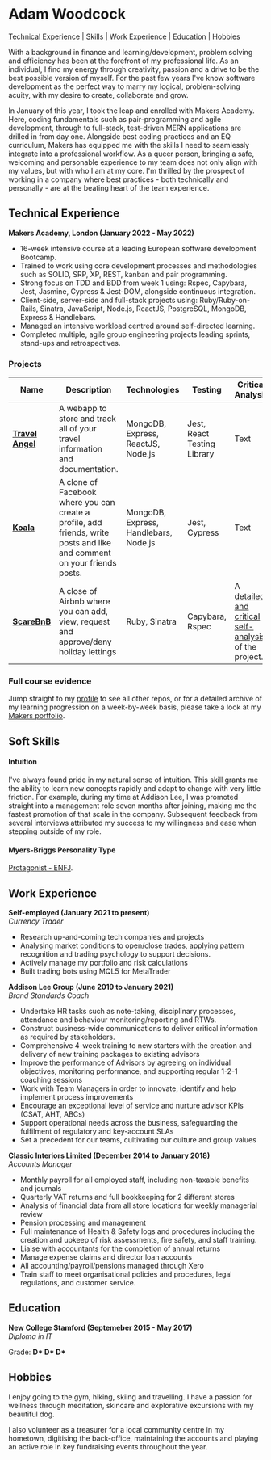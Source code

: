 # Adam Woodcock

[Technical Experience](#technical-experience) | [Skills](#skills) | [Work Experience](#work-experience) | [Education](#education) | [Hobbies](#hobbies)

With a background in finance and learning/development, problem solving and efficiency has been at the forefront of my professional life. As an individual, I find my energy through creativity, passion and a drive to be the best possible version of myself. For the past few years I've know software development as the perfect way to marry my logical, problem-solving acuity, with my desire to create, collaborate and grow.

In January of this year, I took the leap and enrolled with Makers Academy. Here, coding fundamentals such as pair-programming and agile development, through to full-stack, test-driven MERN applications are drilled in from day one. Alongside best coding practices and an EQ curriculum, Makers has equipped me with the skills I need to seamlessly integrate into a professional workflow. As a queer person, bringing a safe, welcoming and personable experience to my team does not only align with my values, but with who I am at my core. I'm thrilled by the prospect of working in a company where best practices - both technically and personally - are at the beating heart of the team experience.

## Technical Experience

**Makers Academy, London (January 2022 - May 2022)**

* 16-week intensive course at a leading European software development Bootcamp.
* Trained to work using core development processes and methodologies such as SOLID, SRP, XP, REST, kanban and pair programming.
* Strong focus on TDD and BDD from week 1 using: Rspec, Capybara, Jest, Jasmine, Cypress & Jest-DOM, alongside continuous integration.
* Client-side, server-side and full-stack projects using: Ruby/Ruby-on-Rails, Sinatra, JavaScript, Node.js, ReactJS, PostgreSQL, MongoDB, Express & Handlebars.
* Managed an intensive workload centred around self-directed learning.
* Completed multiple, agile group engineering projects leading sprints, stand-ups and retrospectives.

### Projects

| Name                         | Description       | Technologies | Testing | Critical Analysis |        
| ---------------------------- | ----------------- | ----------------- | ---------------------- | ------------|
| **[Travel Angel](https://github.com/adamwoodcock98/travel-angel)**            | A webapp to store and track all of your travel information and documentation. | MongoDB, Express, ReactJS, Node.js | Jest, React Testing Library | Text |
| **[Koala](https://github.com/adamwoodcock98/koala)** | A clone of Facebook where you can create a profile, add friends, write posts and like and comment on your friends posts. | MongoDB, Express, Handlebars, Node.js | Jest, Cypress | Text |
| **[ScareBnB](https://github.com/adamwoodcock98/makersbnb)** | A close of Airbnb where you can add, view, request and approve/deny holiday lettings | Ruby, Sinatra | Capybara, Rspec | A [detailed and critical self-analysis](https://github.com/adamwoodcock98/MakersPortfolio/blob/main/Evidence/ScareBnB%20Review.md#Analysis) of the project. |

### Full course evidence

Jump straight to my [profile](https://github.com/adamwoodcock98) to see all other repos, or for a detailed archive of my learning progression on a week-by-week basis, please take a look at my [Makers portfolio](https://github.com/adamwoodcock98/MakersPortfolio).

## Soft Skills

#### Intuition
I've always found pride in my natural sense of intuition. This skill grants me the ability to learn new concepts rapidly and adapt to change with very little friction. For example, during my time at Addison Lee, I was promoted straight into a management role seven months after joining, making me the fastest promotion of that scale in the company. Subsequent feedback from several interviews attributed my success to my willingness and ease when stepping outside of my role.

#### Myers-Briggs Personality Type
[Protagonist - ENFJ](https://www.16personalities.com/enfj-personality).

## Work Experience

**Self-employed (January 2021 to present)**  
_Currency Trader_

- Research up-and-coming tech companies and projects
- Analysing market conditions to open/close trades, applying pattern
recognition and trading psychology to support decisions.
- Actively manage my portfolio and risk calculations
- Built trading bots using MQL5 for MetaTrader

**Addison Lee Group (June 2019 to January 2021)**  
_Brand Standards Coach_
- Undertake HR tasks such as note-taking, disciplinary processes, attendance and behaviour monitoring/reporting and RTWs.
- Construct business-wide communications to deliver critical information as required by stakeholders.
- Comprehensive 4-week training to new starters with the creation and delivery of new training packages to existing advisors
- Improve the performance of Advisors by agreeing on individual objectives, monitoring performance, and supporting regular 1-2-1 coaching sessions
- Work with Team Managers in order to innovate, identify and help implement process improvements
- Encourage an exceptional level of service and nurture advisor KPIs (CSAT, AHT, ABCs)
- Support operational needs across the business, safeguarding the fulfilment of regulatory and key-account SLAs
- Set a precedent for our teams, cultivating our culture and group values

**Classic Interiors Limited (December 2014 to January 2018)**  
_Accounts Manager_
- Monthly payroll for all employed staff, including non-taxable benefits and journals
- Quarterly VAT returns and full bookkeeping for 2 different stores
- Analysis of financial data from all store locations for weekly managerial review
- Pension processing and management
- Full maintenance of Health & Safety logs and procedures including the creation and upkeep of risk assessments, fire safety, and staff training.
- Liaise with accountants for the completion of annual returns
- Manage expense claims and director loan accounts
- All accounting/payroll/pensions managed through Xero
- Train staff to meet organisational policies and procedures, legal regulations,
and customer service.

## Education

**New College Stamford (Septemeber 2015 - May 2017)**  
_Diploma in IT_  
  
Grade: __D* D* D*__

## Hobbies

I enjoy going to the gym, hiking, skiing and travelling. I have a passion for wellness through meditation, skincare and explorative excursions with my beautiful dog.

I also volunteer as a treasurer for a local community centre in my hometown, digitising the back-office, maintaining the accounts and playing an active role in key fundraising events throughout the year.
